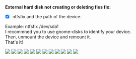 
**External hard disk not creating or deleting fies fix:** 
- [x] ntfsfix and the path of the device. 

Example: ntfsfix /dev/sda1 <br />
I recommned you to use gnome-disks to identify your device. <br />
Then, unmount the device and remount it. <br />
That's it! <br />

![](https://i.imgur.com/JbuStNB.png)
![](https://i.imgur.com/Fcmdw5P.png)
![](https://i.imgur.com/KaF9mIg.png)
![](https://i.imgur.com/k1cw6xq.png)
![](https://i.imgur.com/gElFAuo.png)
![](https://i.imgur.com/QDNSXql.png)
![](https://i.imgur.com/tqm6RNL.png)
![](https://i.imgur.com/wAa7ULz.png)
![](https://i.imgur.com/scWPCWJ.png)
![](https://i.imgur.com/RAz9gJa.png)
![](https://i.imgur.com/c9ip84U.png)
![](https://i.imgur.com/6nIFvB0.png)

